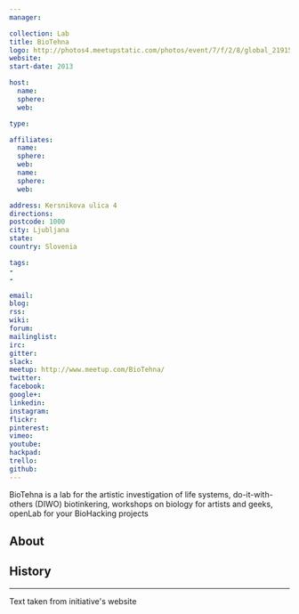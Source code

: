 ```yaml
---
manager:

collection: Lab
title: BioTehna
logo: http://photos4.meetupstatic.com/photos/event/7/f/2/8/global_219152552.jpeg
website:
start-date: 2013

host:
  name:
  sphere:
  web:

type:

affiliates:
  name:
  sphere:
  web:
  name:
  sphere:
  web:

address: Kersnikova ulica 4
directions:
postcode: 1000
city: Ljubljana
state:
country: Slovenia

tags:
-
-

email:
blog:
rss:
wiki:
forum:
mailinglist:
irc:
gitter:
slack:
meetup: http://www.meetup.com/BioTehna/
twitter:
facebook:
google+:
linkedin:
instagram:
flickr:
pinterest:
vimeo:
youtube:
hackpad:
trello:
github:
---
```

BioTehna is a lab for the artistic investigation of life systems, do-it-with-others (DIWO) biotinkering, workshops on biology for artists and geeks, openLab for your BioHacking projects
## About

## History

---
Text taken from initiative's website
